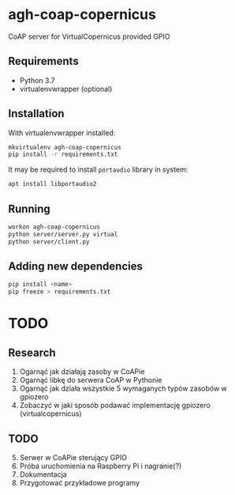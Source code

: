 # agh-coap-copernicus

CoAP server for VirtualCopernicus provided GPIO

## Requirements

- Python 3.7
- virtualenvwrapper (optional)

## Installation

With virtualenvwrapper installed:

```bash
mkvirtualenv agh-coap-copernicus
pip install -r requirements.txt
```

It may be required to install `portaudio` library in system:
```bash
apt install libportaudio2
```

## Running

```bash
workon agh-coap-copernicus
python server/server.py virtual
python server/client.py
```

## Adding new dependencies

```bash
pip install <name>
pip freeze > requirements.txt
```

# TODO

## Research
1. Ogarnąć jak działają zasoby w CoAPie
2. Ogarnąć libkę do serwera CoAP w Pythonie
3. Ogarnąć jak działa wszystkie 5 wymaganych typów zasobów w gpiozero
4. Zobaczyć w jaki sposób podawać implementację gpiozero (virtualcopernicus)

## TODO
5. Serwer w CoAPie sterujący GPIO
6. Próba uruchomienia na Raspberry Pi i nagranie(?)
7. Dokumentacja
8. Przygotować przykładowe programy
